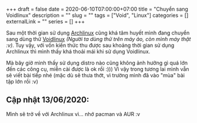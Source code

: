 +++ 
draft = false
date = 2020-06-10T07:00:00+07:00
title = "Chuyển sang Voidlinux"
description = ""
slug = "" 
tags = ["Void", "Linux"]
categories = []
externalLink = ""
series = []
+++

Sau một thời gian sử dụng [Archlinux](https://www.archlinux.org/) cũng khá tâm huyết mình đang chuyển sang dùng thử [Voidlinux](https://voidlinux.org/) *(Người ta dùng thử trên máy ảo, còn mình máy thật :v)*. Tuy vậy, với vốn kiến thức thu được sau khoảng thời gian sử dụng Archlinux thì mình thấy khá thoải mái khi sử dụng Voidlinux.

Mà bây giờ mình thấy sử dụng distro nào cũng không ảnh hưởng gì quá lớn đến các công cụ, miễn cài được là ok rồi :))) Vì vậy trong tương lai mình vẫn sẽ viết bài tiếp nhé (mặc dù sẽ thưa thớt, vì trường mình đã vào "mùa" bài tập lớn rồi :v)

## Cập nhật 13/06/2020:
Mình sẽ trở về với Archlinux vì... nhớ pacman và AUR :v
